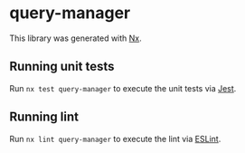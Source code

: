 # query-manager

This library was generated with [Nx](https://nx.dev).

## Running unit tests

Run `nx test query-manager` to execute the unit tests via [Jest](https://jestjs.io).

## Running lint

Run `nx lint query-manager` to execute the lint via [ESLint](https://eslint.org/).

